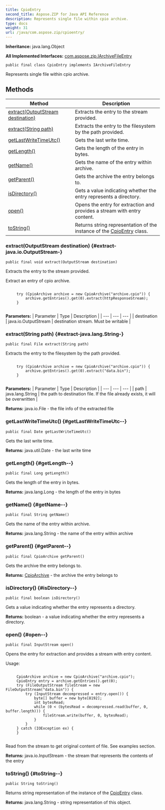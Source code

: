 ```yaml
---
title: CpioEntry
second_title: Aspose.ZIP for Java API Reference
description: Represents single file within cpio archive.
type: docs
weight: 31
url: /java/com.aspose.zip/cpioentry/
---
```


**Inheritance:**
java.lang.Object

**All Implemented Interfaces:**
[com.aspose.zip.IArchiveFileEntry](../../com.aspose.zip/iarchivefileentry)
```
public final class CpioEntry implements IArchiveFileEntry
```

Represents single file within cpio archive.
## Methods

| Method | Description |
| --- | --- |
| [extract(OutputStream destination)](#extract-java.io.OutputStream-) | Extracts the entry to the stream provided. |
| [extract(String path)](#extract-java.lang.String-) | Extracts the entry to the filesystem by the path provided. |
| [getLastWriteTimeUtc()](#getLastWriteTimeUtc--) | Gets the last write time. |
| [getLength()](#getLength--) | Gets the length of the entry in bytes. |
| [getName()](#getName--) | Gets the name of the entry within archive. |
| [getParent()](#getParent--) | Gets the archive the entry belongs to. |
| [isDirectory()](#isDirectory--) | Gets a value indicating whether the entry represents a directory. |
| [open()](#open--) | Opens the entry for extraction and provides a stream with entry content. |
| [toString()](#toString--) | Returns string representation of the instance of the [CpioEntry](../../com.aspose.zip/cpioentry) class. |
### extract(OutputStream destination) {#extract-java.io.OutputStream-}
```
public final void extract(OutputStream destination)
```


Extracts the entry to the stream provided.

Extract an entry of cpio archive.

```

     try (CpioArchive archive = new CpioArchive("archive.cpio")) {
         archive.getEntries().get(0).extract(httpResponseStream);
     }
 
```



**Parameters:**
| Parameter | Type | Description |
| --- | --- | --- |
| destination | java.io.OutputStream | destination stream. Must be writable |

### extract(String path) {#extract-java.lang.String-}
```
public final File extract(String path)
```


Extracts the entry to the filesystem by the path provided.

```

     try (CpioArchive archive = new CpioArchive("archive.cpio")) {
         archive.getEntries().get(0).extract("data.bin");
     }
 
```



**Parameters:**
| Parameter | Type | Description |
| --- | --- | --- |
| path | java.lang.String | the path to destination file. If the file already exists, it will be overwritten |

**Returns:**
java.io.File - the file info of the extracted file
### getLastWriteTimeUtc() {#getLastWriteTimeUtc--}
```
public final Date getLastWriteTimeUtc()
```


Gets the last write time.

**Returns:**
java.util.Date - the last write time
### getLength() {#getLength--}
```
public final Long getLength()
```


Gets the length of the entry in bytes.

**Returns:**
java.lang.Long - the length of the entry in bytes
### getName() {#getName--}
```
public final String getName()
```


Gets the name of the entry within archive.

**Returns:**
java.lang.String - the name of the entry within archive
### getParent() {#getParent--}
```
public final CpioArchive getParent()
```


Gets the archive the entry belongs to.

**Returns:**
[CpioArchive](../../com.aspose.zip/cpioarchive) - the archive the entry belongs to
### isDirectory() {#isDirectory--}
```
public final boolean isDirectory()
```


Gets a value indicating whether the entry represents a directory.

**Returns:**
boolean - a value indicating whether the entry represents a directory.
### open() {#open--}
```
public final InputStream open()
```


Opens the entry for extraction and provides a stream with entry content.

Usage:

```

     CpioArchive archive = new CpioArchive("archive.cpio");
     CpioEntry entry = archive.getEntries().get(0);
     try (FileOutputStream fileStream = new FileOutputStream("data.bin")) {
         try (InputStream decompressed = entry.open()) {
             byte[] buffer = new byte[8192];
             int bytesRead;
             while (0 < (bytesRead = decompressed.read(buffer, 0, buffer.length))) {
                 fileStream.write(buffer, 0, bytesRead);
             }
         }
     } catch (IOException ex) {
     }
 
```

Read from the stream to get original content of file. See examples section.

**Returns:**
java.io.InputStream - the stream that represents the contents of the entry
### toString() {#toString--}
```
public String toString()
```


Returns string representation of the instance of the [CpioEntry](../../com.aspose.zip/cpioentry) class.

**Returns:**
java.lang.String - string representation of this object.
